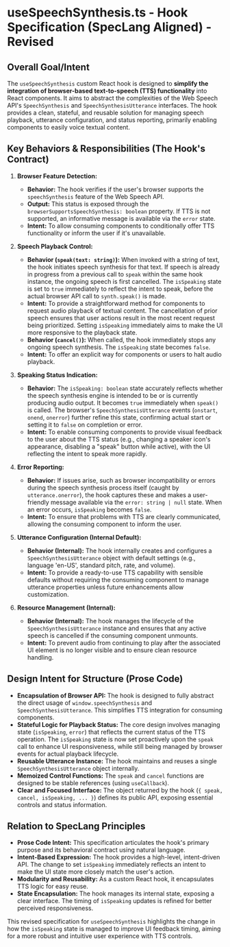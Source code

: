 
# useSpeechSynthesis.ts - Hook Specification (SpecLang Aligned) - Revised

## Overall Goal/Intent

The `useSpeechSynthesis` custom React hook is designed to **simplify the integration of browser-based text-to-speech (TTS) functionality** into React components. It aims to abstract the complexities of the Web Speech API's `SpeechSynthesis` and `SpeechSynthesisUtterance` interfaces. The hook provides a clean, stateful, and reusable solution for managing speech playback, utterance configuration, and status reporting, primarily enabling components to easily voice textual content.

## Key Behaviors & Responsibilities (The Hook's Contract)

1.  **Browser Feature Detection:**
    *   **Behavior:** The hook verifies if the user's browser supports the `speechSynthesis` feature of the Web Speech API.
    *   **Output:** This status is exposed through the `browserSupportsSpeechSynthesis: boolean` property. If TTS is not supported, an informative message is available via the `error` state.
    *   **Intent:** To allow consuming components to conditionally offer TTS functionality or inform the user if it's unavailable.

2.  **Speech Playback Control:**
    *   **Behavior (`speak(text: string)`):** When invoked with a string of text, the hook initiates speech synthesis for that text. If speech is already in progress from a previous call to `speak` within the same hook instance, the ongoing speech is first cancelled. The `isSpeaking` state is set to `true` immediately to reflect the intent to speak, before the actual browser API call to `synth.speak()` is made.
    *   **Intent:** To provide a straightforward method for components to request audio playback of textual content. The cancellation of prior speech ensures that user actions result in the most recent request being prioritized. Setting `isSpeaking` immediately aims to make the UI more responsive to the playback state.
    *   **Behavior (`cancel()`):** When called, the hook immediately stops any ongoing speech synthesis. The `isSpeaking` state becomes `false`.
    *   **Intent:** To offer an explicit way for components or users to halt audio playback.

3.  **Speaking Status Indication:**
    *   **Behavior:** The `isSpeaking: boolean` state accurately reflects whether the speech synthesis engine is intended to be or is currently producing audio output. It becomes `true` immediately when `speak()` is called. The browser's `SpeechSynthesisUtterance` events (`onstart`, `onend`, `onerror`) further refine this state, confirming actual start or setting it to `false` on completion or error.
    *   **Intent:** To enable consuming components to provide visual feedback to the user about the TTS status (e.g., changing a speaker icon's appearance, disabling a "speak" button while active), with the UI reflecting the intent to speak more rapidly.

4.  **Error Reporting:**
    *   **Behavior:** If issues arise, such as browser incompatibility or errors during the speech synthesis process itself (caught by `utterance.onerror`), the hook captures these and makes a user-friendly message available via the `error: string | null` state. When an error occurs, `isSpeaking` becomes `false`.
    *   **Intent:** To ensure that problems with TTS are clearly communicated, allowing the consuming component to inform the user.

5.  **Utterance Configuration (Internal Default):**
    *   **Behavior (Internal):** The hook internally creates and configures a `SpeechSynthesisUtterance` object with default settings (e.g., language 'en-US', standard pitch, rate, and volume).
    *   **Intent:** To provide a ready-to-use TTS capability with sensible defaults without requiring the consuming component to manage utterance properties unless future enhancements allow customization.

6.  **Resource Management (Internal):**
    *   **Behavior (Internal):** The hook manages the lifecycle of the `SpeechSynthesisUtterance` instance and ensures that any active speech is cancelled if the consuming component unmounts.
    *   **Intent:** To prevent audio from continuing to play after the associated UI element is no longer visible and to ensure clean resource handling.

## Design Intent for Structure (Prose Code)

*   **Encapsulation of Browser API:** The hook is designed to fully abstract the direct usage of `window.speechSynthesis` and `SpeechSynthesisUtterance`. This simplifies TTS integration for consuming components.
*   **Stateful Logic for Playback Status:** The core design involves managing state (`isSpeaking`, `error`) that reflects the current status of the TTS operation. The `isSpeaking` state is now set proactively upon the `speak` call to enhance UI responsiveness, while still being managed by browser events for actual playback lifecycle.
*   **Reusable Utterance Instance:** The hook maintains and reuses a single `SpeechSynthesisUtterance` object internally.
*   **Memoized Control Functions:** The `speak` and `cancel` functions are designed to be stable references (using `useCallback`).
*   **Clear and Focused Interface:** The object returned by the hook (`{ speak, cancel, isSpeaking, ... }`) defines its public API, exposing essential controls and status information.

## Relation to SpecLang Principles

*   **Prose Code Intent:** This specification articulates the hook's primary purpose and its behavioral contract using natural language.
*   **Intent-Based Expression:** The hook provides a high-level, intent-driven API. The change to set `isSpeaking` immediately reflects an intent to make the UI state more closely match the user's action.
*   **Modularity and Reusability:** As a custom React hook, it encapsulates TTS logic for easy reuse.
*   **State Encapsulation:** The hook manages its internal state, exposing a clear interface. The timing of `isSpeaking` updates is refined for better perceived responsiveness.

This revised specification for `useSpeechSynthesis` highlights the change in how the `isSpeaking` state is managed to improve UI feedback timing, aiming for a more robust and intuitive user experience with TTS controls.
